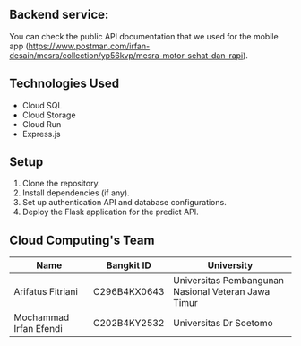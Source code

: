 ## Backend service:

You can check the public API documentation that we used for the mobile app (https://www.postman.com/irfan-desain/mesra/collection/yp56kvp/mesra-motor-sehat-dan-rapi).

## Technologies Used

- Cloud SQL
- Cloud Storage
- Cloud Run
- Express.js

## Setup

1. Clone the repository.
2. Install dependencies (if any).
3. Set up authentication API and database configurations.
4. Deploy the Flask application for the predict API.

## Cloud Computing's Team

|Name |Bangkit ID| University|
|-----|----------|-----------|
|Arifatus Fitriani |C296B4KX0643 |Universitas Pembangunan Nasional Veteran Jawa Timur |
|Mochammad Irfan Efendi |C202B4KY2532 |Universitas Dr Soetomo |

